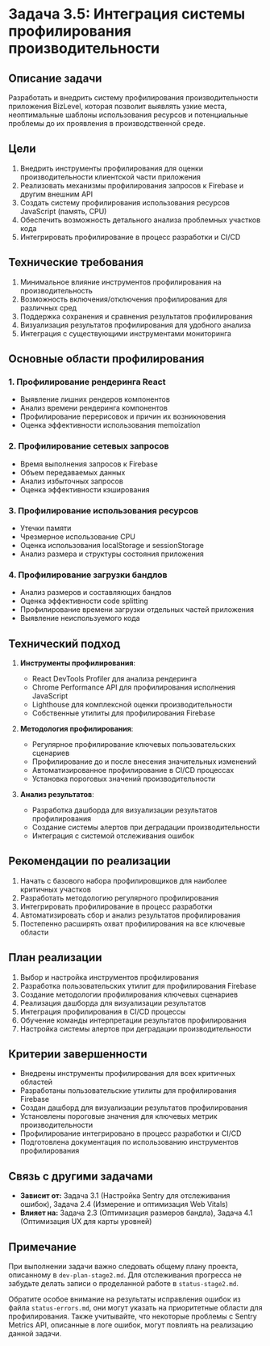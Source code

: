# Задача 3.5: Интеграция системы профилирования производительности

## Описание задачи

Разработать и внедрить систему профилирования производительности приложения BizLevel, которая позволит выявлять узкие места, неоптимальные шаблоны использования ресурсов и потенциальные проблемы до их проявления в производственной среде.

## Цели

1. Внедрить инструменты профилирования для оценки производительности клиентской части приложения
2. Реализовать механизмы профилирования запросов к Firebase и другим внешним API
3. Создать систему профилирования использования ресурсов JavaScript (память, CPU)
4. Обеспечить возможность детального анализа проблемных участков кода
5. Интегрировать профилирование в процесс разработки и CI/CD

## Технические требования

1. Минимальное влияние инструментов профилирования на производительность
2. Возможность включения/отключения профилирования для различных сред
3. Поддержка сохранения и сравнения результатов профилирования
4. Визуализация результатов профилирования для удобного анализа
5. Интеграция с существующими инструментами мониторинга

## Основные области профилирования

### 1. Профилирование рендеринга React
- Выявление лишних рендеров компонентов
- Анализ времени рендеринга компонентов
- Профилирование перерисовок и причин их возникновения
- Оценка эффективности использования memoization

### 2. Профилирование сетевых запросов
- Время выполнения запросов к Firebase
- Объем передаваемых данных
- Анализ избыточных запросов
- Оценка эффективности кэширования

### 3. Профилирование использования ресурсов
- Утечки памяти
- Чрезмерное использование CPU
- Оценка использования localStorage и sessionStorage
- Анализ размера и структуры состояния приложения

### 4. Профилирование загрузки бандлов
- Анализ размеров и составляющих бандлов
- Оценка эффективности code splitting
- Профилирование времени загрузки отдельных частей приложения
- Выявление неиспользуемого кода

## Технический подход

1. **Инструменты профилирования**:
   - React DevTools Profiler для анализа рендеринга
   - Chrome Performance API для профилирования исполнения JavaScript
   - Lighthouse для комплексной оценки производительности
   - Собственные утилиты для профилирования Firebase

2. **Методология профилирования**:
   - Регулярное профилирование ключевых пользовательских сценариев
   - Профилирование до и после внесения значительных изменений
   - Автоматизированное профилирование в CI/CD процессах
   - Установка пороговых значений производительности

3. **Анализ результатов**:
   - Разработка дашборда для визуализации результатов профилирования
   - Создание системы алертов при деградации производительности
   - Интеграция с системой отслеживания ошибок

## Рекомендации по реализации

1. Начать с базового набора профилировщиков для наиболее критичных участков
2. Разработать методологию регулярного профилирования
3. Интегрировать профилирование в процесс разработки
4. Автоматизировать сбор и анализ результатов профилирования
5. Постепенно расширять охват профилирования на все ключевые области

## План реализации

1. Выбор и настройка инструментов профилирования
2. Разработка пользовательских утилит для профилирования Firebase
3. Создание методологии профилирования ключевых сценариев
4. Реализация дашборда для визуализации результатов
5. Интеграция профилирования в CI/CD процессы
6. Обучение команды интерпретации результатов профилирования
7. Настройка системы алертов при деградации производительности

## Критерии завершенности

- Внедрены инструменты профилирования для всех критичных областей
- Разработаны пользовательские утилиты для профилирования Firebase
- Создан дашборд для визуализации результатов профилирования
- Установлены пороговые значения для ключевых метрик производительности
- Профилирование интегрировано в процесс разработки и CI/CD
- Подготовлена документация по использованию инструментов профилирования

## Связь с другими задачами

- **Зависит от:** Задача 3.1 (Настройка Sentry для отслеживания ошибок), Задача 2.4 (Измерение и оптимизация Web Vitals)
- **Влияет на:** Задача 2.3 (Оптимизация размеров бандла), Задача 4.1 (Оптимизация UX для карты уровней)

## Примечание

При выполнении задачи важно следовать общему плану проекта, описанному в `dev-plan-stage2.md`. Для отслеживания прогресса не забудьте делать записи о проделанной работе в `status-stage2.md`.

Обратите особое внимание на результаты исправления ошибок из файла `status-errors.md`, они могут указать на приоритетные области для профилирования. Также учитывайте, что некоторые проблемы с Sentry Metrics API, описанные в логе ошибок, могут повлиять на реализацию данной задачи. 